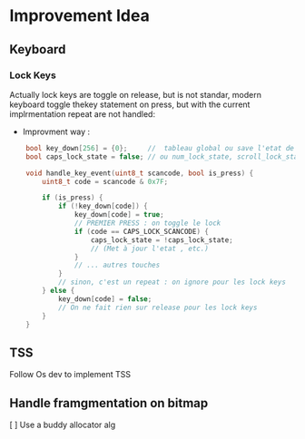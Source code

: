 # Improvement Idea

## Keyboard

### Lock Keys

Actually lock keys are toggle on release, but is not standar, modern keyboard toggle thekey statement
on press, but with the current implrmentation repeat are not handled:

<!-- * [0x3A] = { "Caps Lock",    KEY_PRESS  }, -->
<!-- * [0x45] = { "Num Lock",     KEY_PRESS  }, -->
<!-- * [0x46] = { "Scroll Lock",  KEY_PRESS  }, -->
<!-- * [0xBA] = { "Caps Lock",    KEY_RELEASE }, -->
<!-- * [0xC5] = { "Num Lock",     KEY_RELEASE }, -->
<!-- * [0xC6] = { "Scroll Lock",  KEY_RELEASE }, -->
- Improvment way :

```c
    bool key_down[256] = {0};     //  tableau global ou save l'etat de chaque touche
    bool caps_lock_state = false; // ou num_lock_state, scroll_lock_state, etc.

    void handle_key_event(uint8_t scancode, bool is_press) {
        uint8_t code = scancode & 0x7F;

        if (is_press) {
            if (!key_down[code]) {
                key_down[code] = true;
                // PREMIER PRESS : on toggle le lock
                if (code == CAPS_LOCK_SCANCODE) {
                    caps_lock_state = !caps_lock_state;
                    // (Met à jour l'etat , etc.)
                }
                // ... autres touches
            }
            // sinon, c'est un repeat : on ignore pour les lock keys
        } else {
            key_down[code] = false;
            // On ne fait rien sur release pour les lock keys
        }
    }
```

## TSS

Follow Os dev to implement TSS

## Handle framgmentation on bitmap

[ ] Use a buddy allocator alg
